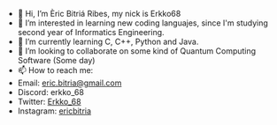 - 👋 Hi, I’m Èric Bitriá Ribes, my nick is Erkko68
- 👀 I’m interested in learning new coding languajes, since I'm studying second year of Informatics Engineering.
- 🌱 I’m currently learning C, C++, Python and Java.
- 💞️ I’m looking to collaborate on some kind of Quantum Computing Software (Some day)
- 📫 How to reach me:
-   Email: eric.bitria@gmail.com
-   Discord: erkko_68
-   Twitter: [Erkko_68](https://twitter.com/Erkko_68)
-   Instagram: [ericbitria](https://www.instagram.com/ericbitria/)


